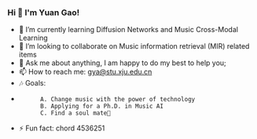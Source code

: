 ### Hi 👋 I'm Yuan Gao!

<!--
**Annmixiu/Annmixiu** is a ✨ _special_ ✨ repository because its `README.md` (this file) appears on your GitHub profile.

Here are some ideas to get you started:
-->

- 🌱 I’m currently learning Diffusion Networks and Music Cross-Modal Learning
- 👯 I’m looking to collaborate on Music information retrieval (MIR) related items
- 💬 Ask me about anything, I am happy to do my best to help you;
- 📫 How to reach me: gya@stu.xju.edu.cn
- 🎶 Goals:
-           A. Change music with the power of technology
            B. Applying for a Ph.D. in Music AI
            C. Find a soul mate🤣
- ⚡ Fun fact: chord 4536251
